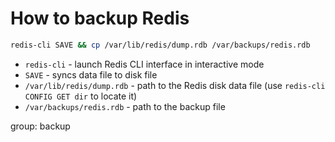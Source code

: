 # How to backup Redis

```bash
redis-cli SAVE && cp /var/lib/redis/dump.rdb /var/backups/redis.rdb
```

- `redis-cli` - launch Redis CLI interface in interactive mode
- `SAVE` - syncs data file to disk file
- `/var/lib/redis/dump.rdb` - path to the Redis disk data file (use `redis-cli CONFIG GET dir` to locate it)
- `/var/backups/redis.rdb` - path to the backup file

group: backup


